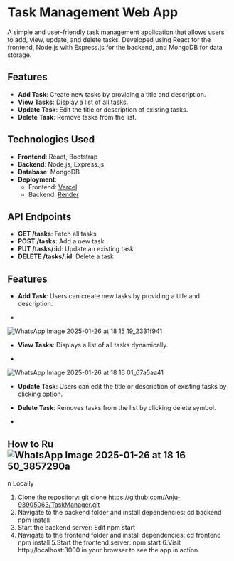 
# Task Management Web App

A simple and user-friendly task management application that allows users to add, view, update, and delete tasks. Developed using React for the frontend, Node.js with Express.js for the backend, and MongoDB for data storage.

## Features
- **Add Task**: Create new tasks by providing a title and description.
- **View Tasks**: Display a list of all tasks.
- **Update Task**: Edit the title or description of existing tasks.
- **Delete Task**: Remove tasks from the list.

## Technologies Used
- **Frontend**: React, Bootstrap
- **Backend**: Node.js, Express.js
- **Database**: MongoDB
- **Deployment**:  
  - Frontend: [Vercel](https://task-jade-two.vercel.app/)
  - Backend: [Render](https://taskmanager-kelq.onrender.com/)

## API Endpoints
- **GET /tasks**: Fetch all tasks
- **POST /tasks**: Add a new task
- **PUT /tasks/:id**: Update an existing task
- **DELETE /tasks/:id**: Delete a task

## Features
- **Add Task**: Users can create new tasks by providing a title and description.

- 
![WhatsApp Image 2025-01-26 at 18 15 19_2331f941](https://github.com/user-attachments/assets/e37c0080-7011-4e98-a768-d0c57a0665e2)

- **View Tasks**: Displays a list of all tasks dynamically.

- 
![WhatsApp Image 2025-01-26 at 18 16 01_67a5aa41](https://github.com/user-attachments/assets/ebff8997-7263-4494-92e0-913681834698)

- **Update Task**: Users can edit the title or description of existing tasks by clicking option.
  
- **Delete Task**: Removes tasks from the list by clicking delete symbol.

- 
 
## How to Ru![WhatsApp Image 2025-01-26 at 18 16 50_3857290a](https://github.com/user-attachments/assets/3e6dae91-d14d-448f-8be5-a065e2f1f098)
n Locally
1. Clone the repository:
   git clone https://github.com/Anju-93905063/TaskManager.git
2. Navigate to the backend folder and install dependencies:
cd backend
npm install
3. Start the backend server:
Edit
npm start
4. Navigate to the frontend folder and install dependencies:
cd frontend
npm install
5.Start the frontend server:
npm start
6.Visit http://localhost:3000 in your browser to see the app in action.

